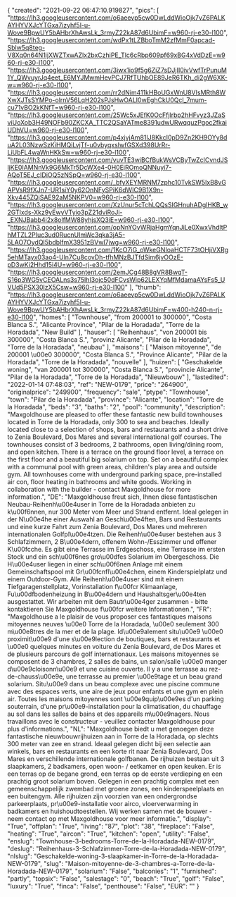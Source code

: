 {
"created": "2021-09-22 06:47:10.919827",
"pics": [
"https://lh3.googleusercontent.com/o6aeevp5cw0DwLddWioOjk7vZ6PALKAYHYVXJcYTGxa7izyhf5l-u-Wove9BpwUY5bAHbrXhAwsLk_3rmyZ22kA87d6UbimF=w960-rj-e30-l100",
"https://lh3.googleusercontent.com/wdPx1tLZBboTmM2zfMmF0apcad-Sblw5q8teg-V8Xq0n64N1ijXWZTxwAZlx2bxCzhiPE_Tlc6cRbp609pf69xBG4xVdDzE=w960-rj-e30-l100",
"https://lh3.googleusercontent.com/3iwx1io9f5g6ZiZ7sDJjII0ivVwfTrPunuM1Y_QWvuyrJq4eet_E6MYJMwmHevPCJ7RfTUhbOE89JeR6TKh_di2gW6XK-w=w960-rj-e30-l100",
"https://lh3.googleusercontent.com/rr2dNim411kHBoUGxWnU8VIsMRth8WXwXJTsSYMPo-olrnV56LqH202sPJsHwOALI0wEghCkU0Qcl_7mum-cu71vBO2kKNfT=w960-rj-e30-l100",
"https://lh3.googleusercontent.com/25Wc5xJEfK0OcFfjlrbp2hHFvyz3JZaSviUoXob3H49NOFb90ZKCXA_TTC2QSaYATme8391udwURwqquzPgoc2fkaiUDhVU=w960-rj-e30-l100",
"https://lh3.googleusercontent.com/p4xjvjAm81IJ8KkcI0pD9Zn2KH9OYy8duA2L03NzwSzKiHMQiLvjTf-u0vbyqxsIwfGSXd398UrRr-LiUbFL4waWnHKkSw=w960-rj-e30-l100",
"https://lh3.googleusercontent.com/vuvTE3wiBCfBukWsVCByTwZcICvndJSljKE0IAMNnVk9G6MkTr5DcWXe4-0H0EjROmoQNNuyi7-AQoT5EJ_cIDiOQ5zNSpQ=w960-rj-e30-l100",
"https://lh3.googleusercontent.com/_bfyXEYMRNM7zphc10TvkSW5IxB8vGAPVsR9fXJn7-UR1siY0y62OnNFySPiK6dWIC9B1X9n-Xkv445ZQjSAE92aM5NKPV0=w960-rj-e30-l100",
"https://lh3.googleusercontent.com/XzUnur5cTchLQQsSIGHnuhADglHKB_w2GTlxds-Xkz9yEwyVTyio3pZ21dviRoJi-_EXNJBabb4i2x8olfMW88yhjsXQ3iE=w960-rj-e30-l100",
"https://lh3.googleusercontent.com/opNnYOyWRjaHgmYqnJiLe0XwxVhdltPhMTZL2PIuc3ud0RucnUImWc3qka3jA5-5LAO7OydQI5bdblfmX3951zBVwI7jwg=w960-rj-e30-l100",
"https://lh3.googleusercontent.com/1KcO7iG_oWkeGNIoaHCTF73tOHjiVXRg5ehMTayx03ao4-Uln7Cu8covDh-tfhMNzBJTfdSim6jvOOzE-pD3wKi2Hhd15i4U=w960-rj-e30-l100",
"https://lh3.googleusercontent.com/2emJCg48B8gVR8BwqT-S16p3WG5vCEOALns3s75lhI3ojc50dFCvsWip62LEXYqMfMdamaAYsFs5_UVUd5PSX30IzX5Csw=w960-rj-e30-l100"
],
"thumb": "https://lh3.googleusercontent.com/o6aeevp5cw0DwLddWioOjk7vZ6PALKAYHYVXJcYTGxa7izyhf5l-u-Wove9BpwUY5bAHbrXhAwsLk_3rmyZ22kA87d6UbimF=w400-h240-n-rj-e30-l100",
"homes": [
"Townhouse",
"from 200001 to 300000",
"Costa Blanca S.",
"Alicante Province",
"Pilar de la Horadada",
"Torre de la Horadada",
"New Build"
],
"hauser": [
"Reihenhaus",
"von 200001 bis 300000",
"Costa Blanca S.",
"provinz Alicante",
"Pilar de la Horadada",
"Torre de la Horadada",
"neubau"
],
"maisons": [
"Maison mitoyenne",
"de 200001 \u00e0 300000",
"Costa Blanca S.",
"Province Alicante",
"Pilar de la Horadada",
"Torre de la Horadada",
"nouvelle"
],
"huizen": [
"Geschakelde woning",
"van 200001 tot 300000",
"Costa Blanca S.",
"provincie Alicante",
"Pilar de la Horadada",
"Torre de la Horadada",
"Nieuwbouw"
],
"lastedited": "2022-01-14 07:48:03",
"ref": "NEW-0179",
"price": "264900",
"originalprice": "249900",
"frequency": "sale",
"ptype": "Townhouse",
"town": "Pilar de la Horadada",
"province": "Alicante",
"location": "Torre de la Horadada",
"beds": "3",
"baths": "2",
"pool": "community",
"description": "Maxgoldhouse are pleased to offer these fantastic new build townhouses located in Torre de la Horadada, only 300 to sea and beaches. Ideally located close to a selection of shops, bars and restaurants and a short drive to Zenia Boulevard, Dos Mares and several international golf courses.  The townhouses consist of 3 bedrooms, 2 bathrooms, open living/dining room, and open kitchen.  There is a terrace on the ground floor level, a terrace on the first floor and a beautiful big solarium on top. Set on a beautiful complex with a communal pool with green areas, children's play area and outside gym. All townhouses come with underground parking space, pre-installed air con, floor heating in bathrooms and white goods. Working in collaboration with the builder - contact Maxgoldhouse for more information.",
"DE": "Maxgoldhouse freut sich, Ihnen diese fantastischen Neubau-Reihenh\u00e4user in Torre de la Horadada anbieten zu k\u00f6nnen, nur 300 Meter vom Meer und Strand entfernt. Ideal gelegen in der N\u00e4he einer Auswahl an Gesch\u00e4ften, Bars und Restaurants und eine kurze Fahrt zum Zenia Boulevard, Dos Mares und mehreren internationalen Golfpl\u00e4tzen. Die Reihenh\u00e4user bestehen aus 3 Schlafzimmern, 2 B\u00e4dern, offenem Wohn-/Esszimmer und offener K\u00fcche. Es gibt eine Terrasse im Erdgeschoss, eine Terrasse im ersten Stock und ein sch\u00f6nes gro\u00dfes Solarium im Obergeschoss. Die H\u00e4user liegen in einer sch\u00f6nen Anlage mit einem Gemeinschaftspool mit Gr\u00fcnfl\u00e4chen, einem Kinderspielplatz und einem Outdoor-Gym. Alle Reihenh\u00e4user sind mit einem Tiefgaragenstellplatz, Vorinstallation f\u00fcr Klimaanlage, Fu\u00dfbodenheizung in B\u00e4dern und Haushaltsger\u00e4ten ausgestattet. Wir arbeiten mit dem Bautr\u00e4ger zusammen - bitte kontaktieren Sie Maxgoldhouse f\u00fcr weitere Informationen.",
"FR": "Maxgoldhouse a le plaisir de vous proposer ces fantastiques maisons mitoyennes neuves \u00e0 Torre de la Horadada, \u00e0 seulement 300 m\u00e8tres de la mer et de la plage. Id\u00e9alement situ\u00e9 \u00e0 proximit\u00e9 d'une s\u00e9lection de boutiques, bars et restaurants et \u00e0 quelques minutes en voiture du Zenia Boulevard, de Dos Mares et de plusieurs parcours de golf internationaux. Les maisons mitoyennes se composent de 3 chambres, 2 salles de bains, un salon/salle \u00e0 manger d\u00e9cloisonn\u00e9 et une cuisine ouverte. Il y a une terrasse au rez-de-chauss\u00e9e, une terrasse au premier \u00e9tage et un beau grand solarium. Situ\u00e9 dans un beau complexe avec une piscine commune avec des espaces verts, une aire de jeux pour enfants et une gym en plein air. Toutes les maisons mitoyennes sont \u00e9quip\u00e9es d'un parking souterrain, d'une pr\u00e9-installation pour la climatisation, du chauffage au sol dans les salles de bains et des appareils m\u00e9nagers. Nous travaillons avec le constructeur - veuillez contacter Maxgoldhouse pour plus d'informations.",
"NL": "Maxgoldhouse biedt u met genoegen deze fantastische nieuwbouwrijhuizen aan in Torre de la Horadada, op slechts 300 meter van zee en strand. Ideaal gelegen dicht bij een selectie aan winkels, bars en restaurants en een korte rit naar Zenia Boulevard, Dos Mares en verschillende internationale golfbanen. De rijhuizen bestaan uit 3 slaapkamers, 2 badkamers, open woon- / eetkamer en open keuken. Er is een terras op de begane grond, een terras op de eerste verdieping en een prachtig groot solarium boven. Gelegen in een prachtig complex met een gemeenschappelijk zwembad met groene zones, een kinderspeelplaats en een buitengym. Alle rijhuizen zijn voorzien van een ondergrondse parkeerplaats, pr\u00e9-installatie voor airco, vloerverwarming in badkamers en huishoudtoestellen. Wij werken samen met de bouwer - neem contact op met Maxgoldhouse voor meer informatie.",
"display": "True",
"offplan": "True",
"living": "87",
"plot": "38",
"fireplace": "False",
"heating": "True",
"aircon": "True",
"kitchen": "open",
"utility": "False",
"enslug": "Townhouse-3-bedrooms-Torre-de-la-Horadada-NEW-0179",
"deslug": "Reihenhaus-3-Schlafzimmer-Torre-de-la-Horadada-NEW-0179",
"nlslug": "Geschakelde-woning-3-slaapkamer-in-Torre-de-la-Horadada-NEW-0179",
"slug": "Maison-mitoyenne-de-3-chambres-a-Torre-de-la-Horadada-NEW-0179",
"solarium": "False",
"balconies": "1",
"furnished": "partly",
"topsix": "False",
"salestage": "0",
"beach": "True",
"golf": "False",
"luxury": "True",
"finca": "False",
"penthouse": "False",
"EUR": ""
}